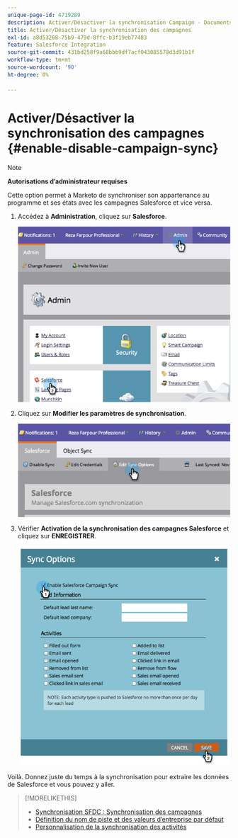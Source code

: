 ```yaml
---
unique-page-id: 4719289
description: Activer/Désactiver la synchronisation Campaign - Documents Marketo - Documentation du produit
title: Activer/Désactiver la synchronisation des campagnes
exl-id: a8d53268-75b9-479d-8ffc-b3f19eb77483
feature: Salesforce Integration
source-git-commit: 431bd258f9a68bbb9df7acf043085578d3d91b1f
workflow-type: tm+mt
source-wordcount: '90'
ht-degree: 0%

---
```


# Activer/Désactiver la synchronisation des campagnes {#enable-disable-campaign-sync}

>[!NOTE]
>
>**Autorisations d’administrateur requises**

Cette option permet à Marketo de synchroniser son appartenance au programme et ses états avec les campagnes Salesforce et vice versa.

1. Accédez à **Administration**, cliquez sur **Salesforce**.

   ![](assets/image2014-12-9-13-3a36-3a49.png)

1. Cliquez sur **Modifier les paramètres de synchronisation**.

   ![](assets/image2014-12-9-13-3a37-3a0.png)

1. Vérifier **Activation de la synchronisation des campagnes Salesforce** et cliquez sur **ENREGISTRER**.

   ![](assets/image2014-12-9-13-3a37-3a8.png)

Voilà. Donnez juste du temps à la synchronisation pour extraire les données de Salesforce et vous pouvez y aller.

>[!MORELIKETHIS]
>
>* [Synchronisation SFDC : Synchronisation des campagnes](/help/marketo/product-docs/crm-sync/salesforce-sync/sfdc-sync-details/sfdc-sync-campaign-sync.md)
>* [Définition du nom de piste et des valeurs d’entreprise par défaut](/help/marketo/product-docs/crm-sync/salesforce-sync/setup/optional-steps/set-default-person-last-name-and-company-name.md)
>* [Personnalisation de la synchronisation des activités](/help/marketo/product-docs/crm-sync/salesforce-sync/setup/optional-steps/customize-activities-sync.md)

